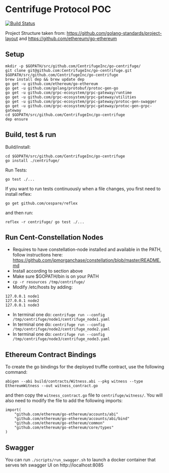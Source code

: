 Centrifuge Protocol POC
=======================
[![Build Status](https://travis-ci.com/CentrifugeInc/go-centrifuge.svg?token=Sbf68xBZUZLMB3kGTKcX&branch=master)](https://travis-ci.com/CentrifugeInc/go-centrifuge)

Project Structure taken from: https://github.com/golang-standards/project-layout and https://github.com/ethereum/go-ethereum

Setup
-----

```bash,
mkdir -p $GOPATH/src/github.com/CentrifugeInc/go-centrifuge/
git clone git@github.com:CentrifugeInc/go-centrifuge.git $GOPATH/src/github.com/CentrifugeInc/go-centrifuge
brew install dep && brew update dep
go get -u github.com/ethereum/go-ethereum
go get -u github.com/golang/protobuf/protoc-gen-go
go get -u github.com/grpc-ecosystem/grpc-gateway/runtime
go get -u github.com/grpc-ecosystem/grpc-gateway/utilities
go get -u github.com/grpc-ecosystem/grpc-gateway/protoc-gen-swagger
go get -u github.com/grpc-ecosystem/grpc-gateway/protoc-gen-grpc-gateway
cd $GOPATH/src/github.com/CentrifugeInc/go-centrifuge
dep ensure
```

Build, test & run
-----------------

Build/install:
```
cd $GOPATH/src/github.com/CentrifugeInc/go-centrifuge
go install ./centrifuge/
```

Run Tests:

```
go test ./...
```

If you want to run tests continuously when a file changes, you first need to install reflex:

```
go get github.com/cespare/reflex
```

and then run:

```
reflex -r centrifuge/ go test ./...
```

Run Cent-Constellation Nodes
----------------------------

- Requires to have constellation-node installed and available in the PATH, follow instructions here: https://github.com/jpmorganchase/constellation/blob/master/README.md
- Install according to section above
- Make sure $GOPATH/bin is on your PATH
- `cp -r resources /tmp/centrifuge/`
- Modify /etc/hosts by adding:
```
127.0.0.1 node1
127.0.0.1 node2
127.0.0.1 node3
```
- In terminal one do: `centrifuge run --config /tmp/centrifuge/node1/centrifuge_node1.yaml`
- In terminal one do: `centrifuge run --config /tmp/centrifuge/node2/centrifuge_node2.yaml`
- In terminal one do: `centrifuge run --config /tmp/centrifuge/node3/centrifuge_node3.yaml`


Ethereum Contract Bindings
--------------------------

To create the go bindings for the deployed truffle contract, use the following command:

`abigen --abi build/contracts/Witness.abi --pkg witness --type EthereumWitness --out witness_contract.go`

and then copy the `witness_contract.go` file to `centrifuge/witness/`. You will also need to modify the file to add the following imports:

```go,
import(
   	"github.com/ethereum/go-ethereum/accounts/abi"
	"github.com/ethereum/go-ethereum/accounts/abi/bind"
	"github.com/ethereum/go-ethereum/common"
	"github.com/ethereum/go-ethereum/core/types"
)
```


Swagger
-------
You can run `./scripts/run_swagger.sh` to launch a docker container that serves teh swagger UI on http://localhost:8085

